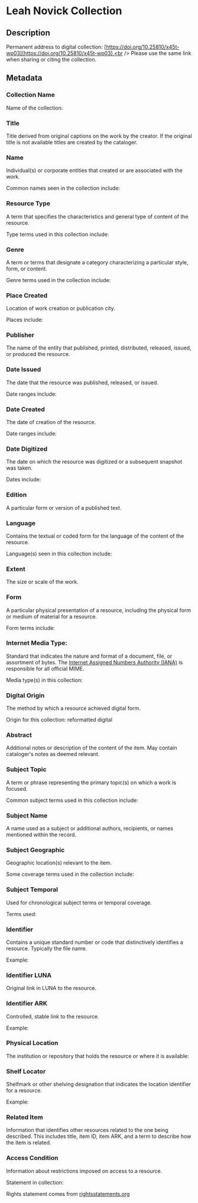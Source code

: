# Leah Novick Collection
## Description

Permanent address to digital collection: [https://doi.org/10.25810/x45t-wp03](https://doi.org/10.25810/x45t-wp03).<br /> 
Please use the same link when sharing or citing the collection.

## Metadata
### Collection Name
Name of the collection:
### Title
Title derived from original captions on the work by the creator. If the original title is not available titles are created by the cataloger.

### Name
Individual(s) or corporate entities that created or are associated with the work. 

Common names seen in the collection include: 

### Resource Type
A term that specifies the characteristics and general type of content of the resource. 

Type terms used in this collection include: 

### Genre
A term or terms that designate a category characterizing a particular style, form, or content. 

Genre terms used in the collection include:

### Place Created
Location of work creation or publication city. 

Places include:

### Publisher
The name of the entity that published, printed, distributed, released, issued, or produced the resource.

### Date Issued
The date that the resource was published, released, or issued. 

Date ranges include:

### Date Created
The date of creation of the resource. 

Date ranges include:

### Date Digitized
The date on which the resource was digitized or a subsequent snapshot was taken. 

Dates include:

### Edition
A particular form or version of a published text.

### Language
Contains the textual or coded form for the language of the content of the resource. 

Language(s) seen in this collection include:

### Extent
The size or scale of the work.

### Form
A particular physical presentation of a resource, including the physical form or medium of material for a resource. 

Form terms include:

### Internet Media Type: 
Standard that indicates the nature and format of a document, file, or assortment of bytes. The [Internet Assigned Numbers Authority (IANA)](https://www.iana.org/assignments/media-types/media-types.xhtml) is responsible for all official MIME. 

Media type(s) in this collection:

### Digital Origin
The method by which a resource achieved digital form.

 Origin for this collection: reformatted digital

### Abstract
Additional notes or description of the content of the item. May contain cataloger's notes as deemed relevant.

### Subject Topic
A term or phrase representing the primary topic(s) on which a work is focused. 

Common subject terms used in this collection include:

### Subject Name
A name used as a subject or additional authors, recipients, or names mentioned within the record.

### Subject Geographic
Geographic location(s) relevant to the item. 

Some coverage terms used in the collection include: 

### Subject Temporal
Used for chronological subject terms or temporal coverage. 

Terms used: 


### Identifier
Contains a unique standard number or code that distinctively identifies a resource. Typically the file name. 

Example:
### Identifier LUNA	
Original link in LUNA to the resource. 
### Identifier ARK
Controlled, stable link to the resource. 

Example:

### Physical Location
The institution or repository that holds the resource or where it is available:

### Shelf Locator
Shelfmark or other shelving designation that indicates the location identifier for a resource. 

Example: 

### Related Item
Information that identifies other resources related to the one being described. This includes title, item ID, item ARK, and a term to describe how the item is related.

### Access Condition
Information about restrictions imposed on access to a resource.

Statement in collection:

Rights statement comes from [rightsstatements.org](https://rightsstatements.org/page/1.0/?language=en)

